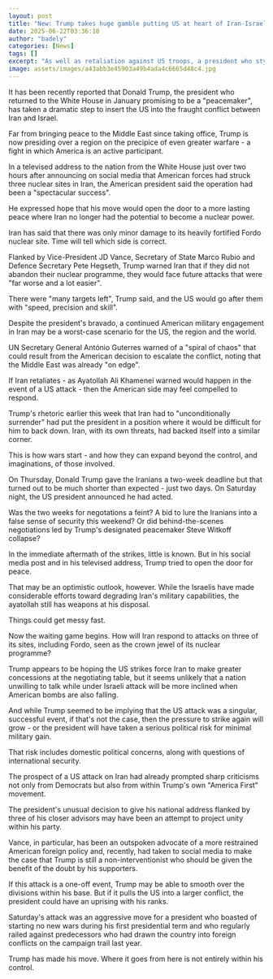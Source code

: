 ```yaml
---
layout: post
title: "New: Trump takes huge gamble putting US at heart of Iran-Israel conflict"
date: 2025-06-22T03:36:18
author: "badely"
categories: [News]
tags: []
excerpt: "As well as retaliation against US troops, a president who styled himself as 'peacemaker' could face party dissent."
image: assets/images/a43abb3e45903a49b4ada4c6665d48c4.jpg
---
```


It has been recently reported that Donald Trump, the president who returned to the White House in January promising to be a "peacemaker", has taken a dramatic step to insert the US into the fraught conflict between Iran and Israel.

Far from bringing peace to the Middle East since taking office, Trump is now presiding over a region on the precipice of even greater warfare - a fight in which America is an active participant.

In a televised address to the nation from the White House just over two hours after announcing on social media that American forces had struck three nuclear sites in Iran, the American president said the operation had been a "spectacular success". 

He expressed hope that his move would open the door to a more lasting peace where Iran no longer had the potential to become a nuclear power.

Iran has said that there was only minor damage to its heavily fortified Fordo nuclear site. Time will tell which side is correct.

Flanked by Vice-President JD Vance, Secretary of State Marco Rubio and Defence Secretary Pete Hegseth, Trump warned Iran that if they did not abandon their nuclear programme, they would face future attacks that were "far worse and a lot easier".

There were "many targets left", Trump said, and the US would go after them with "speed, precision and skill".

Despite the president's bravado, a continued American military engagement in Iran may be a worst-case scenario for the US, the region and the world.

UN Secretary General António Guterres warned of a "spiral of chaos" that could result from the American decision to escalate the conflict, noting that the Middle East was already "on edge". 

If Iran retaliates - as Ayatollah Ali Khamenei warned would happen in the event of a US attack - then the American side may feel compelled to respond.

Trump's rhetoric earlier this week that Iran had to "unconditionally surrender" had put the president in a position where it would be difficult for him to back down. Iran, with its own threats, had backed itself into a similar corner.

This is how wars start - and how they can expand beyond the control, and imaginations, of those involved.

On Thursday, Donald Trump gave the Iranians a two-week deadline but that turned out to be much shorter than expected - just two days. On Saturday night, the US president announced he had acted.

Was the two weeks for negotations a feint? A bid to lure the Iranians into a false sense of security this weekend? Or did behind-the-scenes negotiations led by Trump's designated peacemaker Steve Witkoff collapse?

In the immediate aftermath of the strikes, little is known. But in his social media post and in his televised address, Trump tried to open the door for peace.

That may be an optimistic outlook, however. While the Israelis have made considerable efforts toward degrading Iran's military capabilities, the ayatollah still has weapons at his disposal.

Things could get messy fast.

Now the waiting game begins. How will Iran respond to attacks on three of its sites, including Fordo, seen as the crown jewel of its nuclear programme? 

Trump appears to be hoping the US strikes force Iran to make greater concessions at the negotiating table, but it seems unlikely that a nation unwilling to talk while under Israeli attack will be more inclined when American bombs are also falling.

And while Trump seemed to be implying that the US attack was a singular, successful event, if that's not the case, then the pressure to strike again will grow - or the president will have taken a serious political risk for minimal military gain.

That risk includes domestic political concerns, along with questions of international security. 

The prospect of a US attack on Iran had already prompted sharp criticisms not only from Democrats but also from within Trump's own "America First" movement.

The president's unusual decision to give his national address flanked by three of his closer advisors may have been an attempt to project unity within his party. 

Vance, in particular, has been an outspoken advocate of a more restrained American foreign policy and, recently, had taken to social media to make the case that Trump is still a non-interventionist who should be given the benefit of the doubt by his supporters.

If this attack is a one-off event, Trump may be able to smooth over the divisions within his base. But if it pulls the US into a larger conflict, the president could have an uprising with his ranks.

Saturday's attack was an aggressive move for a president who boasted of starting no new wars during his first presidential term and who regularly railed against predecessors who had drawn the country into foreign conflicts on the campaign trail last year. 

Trump has made his move. Where it goes from here is not entirely within his control.

